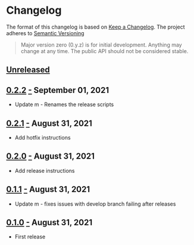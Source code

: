 # Changelog

The format of this changelog is based on [Keep a Changelog](http://keepachangelog.com/en/1.0.0/).
The project adheres to [Semantic Versioning](http://semver.org/spec/v2.0.0.html)

> Major version zero (0.y.z) is for initial development. Anything may change at any time.
> The public API should not be considered stable.

## [Unreleased]

## [0.2.2] <a name="0.2.2" href="#0.2.2">-</a> September 01, 2021
- Update m - Renames the release scripts


## [0.2.1] <a name="0.2.1" href="#0.2.1">-</a> August 31, 2021
- Add hotfix instructions


## [0.2.0] <a name="0.2.0" href="#0.2.0">-</a> August 31, 2021
- Add release instructions


## [0.1.1] <a name="0.1.1" href="#0.1.1">-</a> August 31, 2021
- Update m - fixes issues with develop branch failing after releases


## [0.1.0] <a name="0.1.0" href="#0.1.0">-</a> August 31, 2021
- First release

[unreleased]: https://github.com/jmlopez-rod/git-flow/compare/0.2.2...HEAD
[0.2.2]: https://github.com/jmlopez-rod/git-flow/compare/0.2.1...0.2.2
[0.2.1]: https://github.com/jmlopez-rod/git-flow/compare/0.2.0...0.2.1
[0.2.0]: https://github.com/jmlopez-rod/git-flow/compare/0.1.1...0.2.0
[0.1.1]: https://github.com/jmlopez-rod/git-flow/compare/0.1.0...0.1.1
[0.1.0]: https://github.com/jmlopez-rod/git-flow/compare/5679b0af2474dd991a3c348d6f6a59acd1a0e647...0.1.0

